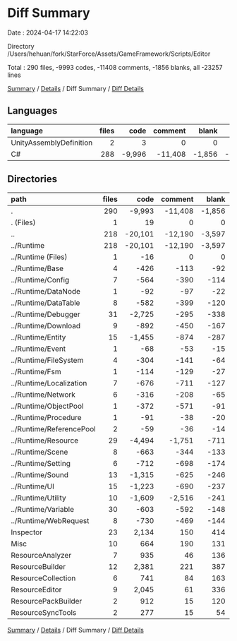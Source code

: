 # Diff Summary

Date : 2024-04-17 14:22:03

Directory /Users/hehuan/fork/StarForce/Assets/GameFramework/Scripts/Editor

Total : 290 files,  -9993 codes, -11408 comments, -1856 blanks, all -23257 lines

[Summary](results.md) / [Details](details.md) / Diff Summary / [Diff Details](diff-details.md)

## Languages
| language | files | code | comment | blank | total |
| :--- | ---: | ---: | ---: | ---: | ---: |
| UnityAssemblyDefinition | 2 | 3 | 0 | 0 | 3 |
| C# | 288 | -9,996 | -11,408 | -1,856 | -23,260 |

## Directories
| path | files | code | comment | blank | total |
| :--- | ---: | ---: | ---: | ---: | ---: |
| . | 290 | -9,993 | -11,408 | -1,856 | -23,257 |
| . (Files) | 1 | 19 | 0 | 0 | 19 |
| .. | 218 | -20,101 | -12,190 | -3,597 | -35,888 |
| ../Runtime | 218 | -20,101 | -12,190 | -3,597 | -35,888 |
| ../Runtime (Files) | 1 | -16 | 0 | 0 | -16 |
| ../Runtime/Base | 4 | -426 | -113 | -92 | -631 |
| ../Runtime/Config | 7 | -564 | -390 | -114 | -1,068 |
| ../Runtime/DataNode | 1 | -92 | -97 | -22 | -211 |
| ../Runtime/DataTable | 8 | -582 | -399 | -120 | -1,101 |
| ../Runtime/Debugger | 31 | -2,725 | -295 | -338 | -3,358 |
| ../Runtime/Download | 9 | -892 | -450 | -167 | -1,509 |
| ../Runtime/Entity | 15 | -1,455 | -874 | -287 | -2,616 |
| ../Runtime/Event | 1 | -68 | -53 | -15 | -136 |
| ../Runtime/FileSystem | 4 | -304 | -141 | -64 | -509 |
| ../Runtime/Fsm | 1 | -114 | -129 | -27 | -270 |
| ../Runtime/Localization | 7 | -676 | -711 | -127 | -1,514 |
| ../Runtime/Network | 6 | -316 | -208 | -65 | -589 |
| ../Runtime/ObjectPool | 1 | -372 | -571 | -91 | -1,034 |
| ../Runtime/Procedure | 1 | -91 | -38 | -20 | -149 |
| ../Runtime/ReferencePool | 2 | -59 | -36 | -14 | -109 |
| ../Runtime/Resource | 29 | -4,494 | -1,751 | -711 | -6,956 |
| ../Runtime/Scene | 8 | -663 | -344 | -133 | -1,140 |
| ../Runtime/Setting | 6 | -712 | -698 | -174 | -1,584 |
| ../Runtime/Sound | 13 | -1,315 | -625 | -246 | -2,186 |
| ../Runtime/UI | 15 | -1,223 | -690 | -237 | -2,150 |
| ../Runtime/Utility | 10 | -1,609 | -2,516 | -241 | -4,366 |
| ../Runtime/Variable | 30 | -603 | -592 | -148 | -1,343 |
| ../Runtime/WebRequest | 8 | -730 | -469 | -144 | -1,343 |
| Inspector | 23 | 2,134 | 150 | 414 | 2,698 |
| Misc | 10 | 664 | 190 | 131 | 985 |
| ResourceAnalyzer | 7 | 935 | 46 | 136 | 1,117 |
| ResourceBuilder | 12 | 2,381 | 221 | 387 | 2,989 |
| ResourceCollection | 6 | 741 | 84 | 163 | 988 |
| ResourceEditor | 9 | 2,045 | 61 | 336 | 2,442 |
| ResourcePackBuilder | 2 | 912 | 15 | 120 | 1,047 |
| ResourceSyncTools | 2 | 277 | 15 | 54 | 346 |

[Summary](results.md) / [Details](details.md) / Diff Summary / [Diff Details](diff-details.md)